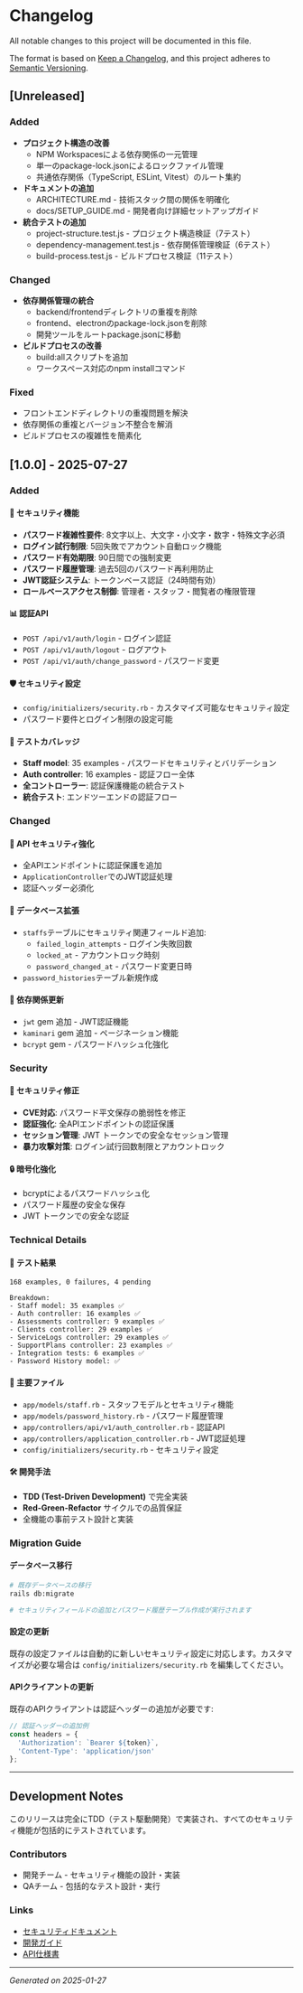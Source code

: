 # Changelog

All notable changes to this project will be documented in this file.

The format is based on [Keep a Changelog](https://keepachangelog.com/en/1.0.0/),
and this project adheres to [Semantic Versioning](https://semver.org/spec/v2.0.0.html).

## [Unreleased]

### Added
- **プロジェクト構造の改善**
  - NPM Workspacesによる依存関係の一元管理
  - 単一のpackage-lock.jsonによるロックファイル管理
  - 共通依存関係（TypeScript, ESLint, Vitest）のルート集約
- **ドキュメントの追加**
  - ARCHITECTURE.md - 技術スタック間の関係を明確化
  - docs/SETUP_GUIDE.md - 開発者向け詳細セットアップガイド
- **統合テストの追加**
  - project-structure.test.js - プロジェクト構造検証（7テスト）
  - dependency-management.test.js - 依存関係管理検証（6テスト）
  - build-process.test.js - ビルドプロセス検証（11テスト）

### Changed
- **依存関係管理の統合**
  - backend/frontendディレクトリの重複を削除
  - frontend、electronのpackage-lock.jsonを削除
  - 開発ツールをルートpackage.jsonに移動
- **ビルドプロセスの改善**
  - build:allスクリプトを追加
  - ワークスペース対応のnpm installコマンド

### Fixed
- フロントエンドディレクトリの重複問題を解決
- 依存関係の重複とバージョン不整合を解消
- ビルドプロセスの複雑性を簡素化

## [1.0.0] - 2025-07-27

### Added

#### 🔐 セキュリティ機能
- **パスワード複雑性要件**: 8文字以上、大文字・小文字・数字・特殊文字必須
- **ログイン試行制限**: 5回失敗でアカウント自動ロック機能
- **パスワード有効期限**: 90日間での強制変更
- **パスワード履歴管理**: 過去5回のパスワード再利用防止
- **JWT認証システム**: トークンベース認証（24時間有効）
- **ロールベースアクセス制御**: 管理者・スタッフ・閲覧者の権限管理

#### 📊 認証API
- `POST /api/v1/auth/login` - ログイン認証
- `POST /api/v1/auth/logout` - ログアウト
- `POST /api/v1/auth/change_password` - パスワード変更

#### 🛡️ セキュリティ設定
- `config/initializers/security.rb` - カスタマイズ可能なセキュリティ設定
- パスワード要件とログイン制限の設定可能

#### 🧪 テストカバレッジ
- **Staff model**: 35 examples - パスワードセキュリティとバリデーション
- **Auth controller**: 16 examples - 認証フロー全体
- **全コントローラー**: 認証保護機能の統合テスト
- **統合テスト**: エンドツーエンドの認証フロー

### Changed

#### 🔄 API セキュリティ強化
- 全APIエンドポイントに認証保護を追加
- `ApplicationController`でのJWT認証処理
- 認証ヘッダー必須化

#### 📝 データベース拡張
- `staffs`テーブルにセキュリティ関連フィールド追加:
  - `failed_login_attempts` - ログイン失敗回数
  - `locked_at` - アカウントロック時刻
  - `password_changed_at` - パスワード変更日時
- `password_histories`テーブル新規作成

#### 🔧 依存関係更新
- `jwt` gem 追加 - JWT認証機能
- `kaminari` gem 追加 - ページネーション機能
- `bcrypt` gem - パスワードハッシュ化強化

### Security

#### 🚨 セキュリティ修正
- **CVE対応**: パスワード平文保存の脆弱性を修正
- **認証強化**: 全APIエンドポイントの認証保護
- **セッション管理**: JWT トークンでの安全なセッション管理
- **暴力攻撃対策**: ログイン試行回数制限とアカウントロック

#### 🔒 暗号化強化
- bcryptによるパスワードハッシュ化
- パスワード履歴の安全な保存
- JWT トークンでの安全な認証

### Technical Details

#### 🧪 テスト結果
```
168 examples, 0 failures, 4 pending

Breakdown:
- Staff model: 35 examples ✅
- Auth controller: 16 examples ✅  
- Assessments controller: 9 examples ✅
- Clients controller: 29 examples ✅
- ServiceLogs controller: 29 examples ✅
- SupportPlans controller: 23 examples ✅
- Integration tests: 6 examples ✅
- Password History model: ✅
```

#### 📁 主要ファイル
- `app/models/staff.rb` - スタッフモデルとセキュリティ機能
- `app/models/password_history.rb` - パスワード履歴管理
- `app/controllers/api/v1/auth_controller.rb` - 認証API
- `app/controllers/application_controller.rb` - JWT認証処理
- `config/initializers/security.rb` - セキュリティ設定

#### 🛠️ 開発手法
- **TDD (Test-Driven Development)** で完全実装
- **Red-Green-Refactor** サイクルでの品質保証
- 全機能の事前テスト設計と実装

### Migration Guide

#### データベース移行
```bash
# 既存データベースの移行
rails db:migrate

# セキュリティフィールドの追加とパスワード履歴テーブル作成が実行されます
```

#### 設定の更新
既存の設定ファイルは自動的に新しいセキュリティ設定に対応します。カスタマイズが必要な場合は `config/initializers/security.rb` を編集してください。

#### APIクライアントの更新
既存のAPIクライアントは認証ヘッダーの追加が必要です:

```javascript
// 認証ヘッダーの追加例
const headers = {
  'Authorization': `Bearer ${token}`,
  'Content-Type': 'application/json'
};
```

---

## Development Notes

このリリースは完全にTDD（テスト駆動開発）で実装され、すべてのセキュリティ機能が包括的にテストされています。

### Contributors
- 開発チーム - セキュリティ機能の設計・実装
- QAチーム - 包括的なテスト設計・実行

### Links
- [セキュリティドキュメント](./SECURITY.md)
- [開発ガイド](./docs/DEVELOPMENT.md)
- [API仕様書](./docs/API.md)

---

*Generated on 2025-01-27*
